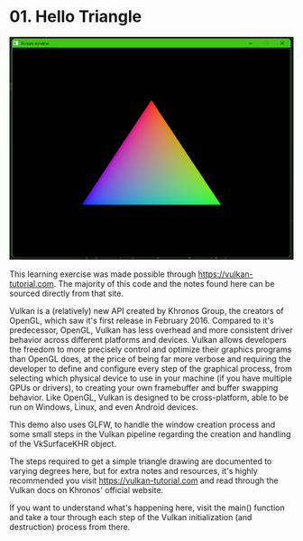# 01. Hello Triangle

![Demo](demo.png)

This learning exercise was made possible through https://vulkan-tutorial.com. The majority of this code and the notes found here can be sourced directly from that site.

Vulkan is a (relatively) new API created by Khronos Group, the creators of OpenGL, which saw it's first release in February 2016. Compared to it's predecessor, OpenGL, Vulkan has less overhead and more consistent driver behavior across different platforms and devices. Vulkan allows developers the freedom to more precisely control and optimize their graphics programs than OpenGL does, at the price of being far more verbose and requiring the developer to define and configure every step of the graphical process, from selecting which physical device to use in your machine (if you have multiple GPUs or drivers), to creating your own framebuffer and buffer swapping behavior. Like OpenGL, Vulkan is designed to be cross-platform, able to be run on Windows, Linux, and even Android devices.

This demo also uses GLFW, to handle the window creation process and some small steps in the Vulkan pipeline regarding the creation and handling of the VkSurfaceKHR object.

The steps required to get a simple triangle drawing are documented to varying degrees here, but for extra notes and resources, it's highly recommended you visit https://vulkan-tutorial.com and read through the Vulkan docs on Khronos' official website.

If you want to understand what's happening here, visit the main() function and take a tour through each step of the Vulkan initialization (and destruction) process from there.